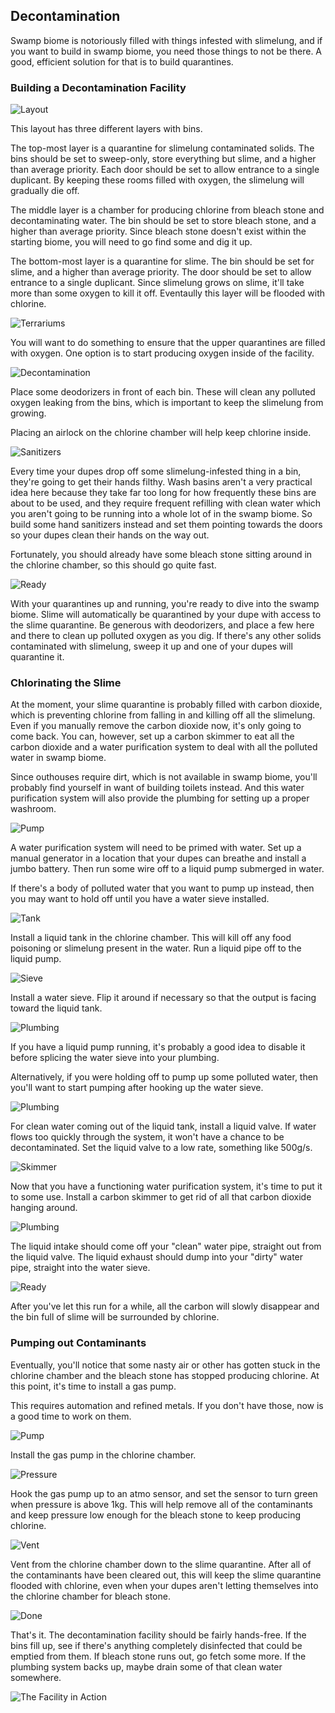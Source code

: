 Decontamination
---------------

Swamp biome is notoriously filled with things infested with slimelung, and if you want to build in swamp biome, you need those things to not be there. A good, efficient solution for that is to build quarantines.


### Building a Decontamination Facility

![Layout](a-1-layout.jpeg)

This layout has three different layers with bins.

The top-most layer is a quarantine for slimelung contaminated solids. The bins should be set to sweep-only, store everything but slime, and a higher than average priority. Each door should be set to allow entrance to a single duplicant. By keeping these rooms filled with oxygen, the slimelung will gradually die off.

The middle layer is a chamber for producing chlorine from bleach stone and decontaminating water. The bin should be set to store bleach stone, and a higher than average priority. Since bleach stone doesn't exist within the starting biome, you will need to go find some and dig it up.

The bottom-most layer is a quarantine for slime. The bin should be set for slime, and a higher than average priority. The door should be set to allow entrance to a single duplicant. Since slimelung grows on slime, it'll take more than some oxygen to kill it off. Eventaully this layer will be flooded with chlorine.

![Terrariums](a-2-terrariums.jpeg)

You will want to do something to ensure that the upper quarantines are filled with oxygen. One option is to start producing oxygen inside of the facility.

![Decontamination](a-3-decontamination.jpeg)

Place some deodorizers in front of each bin. These will clean any polluted oxygen leaking from the bins, which is important to keep the slimelung from growing.

Placing an airlock on the chlorine chamber will help keep chlorine inside.

![Sanitizers](a-4-sanitizers.jpeg)

Every time your dupes drop off some slimelung-infested thing in a bin, they're going to get their hands filthy. Wash basins aren't a very practical idea here because they take far too long for how frequently these bins are about to be used, and they require frequent refilling with clean water which you aren't going to be running into a whole lot of in the swamp biome. So build some hand sanitizers instead and set them pointing towards the doors so your dupes clean their hands on the way out.

Fortunately, you should already have some bleach stone sitting around in the chlorine chamber, so this should go quite fast.

![Ready](a-5-ready.jpeg)

With your quarantines up and running, you're ready to dive into the swamp biome. Slime will automatically be quarantined by your dupe with access to the slime quarantine. Be generous with deodorizers, and place a few here and there to clean up polluted oxygen as you dig. If there's any other solids contaminated with slimelung, sweep it up and one of your dupes will quarantine it.


### Chlorinating the Slime

At the moment, your slime quarantine is probably filled with carbon dioxide, which is preventing chlorine from falling in and killing off all the slimelung. Even if you manually remove the carbon dioxide now, it's only going to come back. You can, however, set up a carbon skimmer to eat all the carbon dioxide and a water purification system to deal with all the polluted water in swamp biome.

Since outhouses require dirt, which is not available in swamp biome, you'll probably find yourself in want of building toilets instead. And this water purification system will also provide the plumbing for setting up a proper washroom.

![Pump](b-1-pump.jpeg)

A water purification system will need to be primed with water. Set up a manual generator in a location that your dupes can breathe and install a jumbo battery. Then run some wire off to a liquid pump submerged in water.

If there's a body of polluted water that you want to pump up instead, then you may want to hold off until you have a water sieve installed.

![Tank](b-2-tank.jpeg)

Install a liquid tank in the chlorine chamber. This will kill off any food poisoning or slimelung present in the water. Run a liquid pipe off to the liquid pump.

![Sieve](b-3-sieve.jpeg)

Install a water sieve. Flip it around if necessary so that the output is facing toward the liquid tank.

![Plumbing](b-4-plumbing.jpeg)

If you have a liquid pump running, it's probably a good idea to disable it before splicing the water sieve into your plumbing.

Alternatively, if you were holding off to pump up some polluted water, then you'll want to start pumping after hooking up the water sieve.

![Plumbing](b-5-plumbing.jpeg)

For clean water coming out of the liquid tank, install a liquid valve. If water flows too quickly through the system, it won't have a chance to be decontaminated. Set the liquid valve to a low rate, something like 500g/s.

![Skimmer](b-6-skimmer.jpeg)

Now that you have a functioning water purification system, it's time to put it to some use. Install a carbon skimmer to get rid of all that carbon dioxide hanging around.

![Plumbing](b-7-plumbing.jpeg)

The liquid intake should come off your "clean" water pipe, straight out from the liquid valve. The liquid exhaust should dump into your "dirty" water pipe, straight into the water sieve.

![Ready](b-8-ready.jpeg)

After you've let this run for a while, all the carbon will slowly disappear and the bin full of slime will be surrounded by chlorine.


### Pumping out Contaminants

Eventually, you'll notice that some nasty air or other has gotten stuck in the chlorine chamber and the bleach stone has stopped producing chlorine. At this point, it's time to install a gas pump.

This requires automation and refined metals. If you don't have those, now is a good time to work on them.

![Pump](c-1-pump.jpeg)

Install the gas pump in the chlorine chamber.

![Pressure](c-2-pressure.jpeg)

Hook the gas pump up to an atmo sensor, and set the sensor to turn green when pressure is above 1kg. This will help remove all of the contaminants and keep pressure low enough for the bleach stone to keep producing chlorine.

![Vent](c-3-vent.jpeg)

Vent from the chlorine chamber down to the slime quarantine. After all of the contaminants have been cleared out, this will keep the slime quarantine flooded with chlorine, even when your dupes aren't letting themselves into the chlorine chamber for bleach stone.

![Done](c-4-done.jpeg)

That's it. The decontamination facility should be fairly hands-free. If the bins fill up, see if there's anything completely disinfected that could be emptied from them. If bleach stone runs out, go fetch some more. If the plumbing system backs up, maybe drain some of that clean water somewhere.

![The Facility in Action](c-5-action.jpeg)
